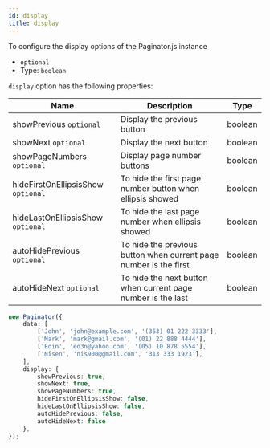 ```yaml
---
id: display
title: display
---
```


To configure the display options of the Paginator.js instance

-   `optional`
-   Type: `boolean`

`display` option has the following properties:

<div className="full-width">

| Name                               | Description                                                       | Type          |
| ---------------------------------- | ----------------------------------------------------------------- | ------------- |
| showPrevious `optional`            | Display the previous button                                       |    boolean    |
| showNext `optional`                | Display the next button                                           |    boolean    |
| showPageNumbers `optional`         | Display page number buttons                                       |    boolean    |
| hideFirstOnEllipsisShow `optional` | To hide the first page number button when ellipsis showed         |    boolean    |
| hideLastOnEllipsisShow `optional`  | To hide the last page number when ellipsis showed                 |    boolean    |
| autoHidePrevious `optional`        | To hide the previous button when current page number is the first |    boolean    |
| autoHideNext `optional`            | To hide the next button when current page number is the last      |    boolean    |

</div>

```ts
new Paginator({
    data: [
        ['John', 'john@example.com', '(353) 01 222 3333'],
        ['Mark', 'mark@gmail.com', '(01) 22 888 4444'],
        ['Eoin', 'eo3n@yahoo.com', '(05) 10 878 5554'],
        ['Nisen', 'nis900@gmail.com', '313 333 1923'],
    ],
    display: {
        showPrevious: true,
        showNext: true,
        showPageNumbers: true,
        hideFirstOnEllipsisShow: false,
        hideLastOnEllipsisShow: false,
        autoHidePrevious: false,
        autoHideNext: false
    },
});
```
